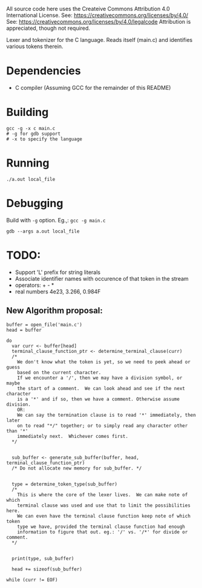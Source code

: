 All source code here uses the Createive Commons Attribution 4.0 International License.
See: https://creativecommons.org/licenses/by/4.0/
See: https://creativecommons.org/licenses/by/4.0/legalcode
Attribution is appreciated, though not required.

Lexer and tokenizer for the C language.
Reads itself (main.c) and identifies various tokens therein.

# Dependencies
- C compiler (Assuming GCC for the remainder of this README)

# Building
```
gcc -g -x c main.c
# -g for gdb support
# -x to specify the language
```

# Running
```
./a.out local_file
```

# Debugging
Build with `-g` option.  Eg.,: `gcc -g main.c`

```
gdb --args a.out local_file
```

# TODO:
- Support 'L' prefix for string literals
- Associate identifier names with occurence of that token in the stream
- operators: + - *
- real numbers 4e23, 3.266, 0.984F

## New Algorithm proposal:

    buffer = open_file('main.c')
    head = buffer

    do
      var curr <- buffer[head]
      terminal_clause_function_ptr <- determine_terminal_clause(curr)
      /*
        We don't know what the token is yet, so we need to peek ahead or guess
        based on the current character.
        If we encounter a '/', then we may have a division symbol, or maybe
        the start of a comment.  We can look ahead and see if the next character
        is a '*' and if so, then we have a comment. Otherwise assume division.
        OR:
        We can say the termination clause is to read '*' immediately, then later
        on to read "*/" together; or to simply read any character other than '*'
        immediately next.  Whichever comes first.
      */


      sub_buffer <- generate_sub_buffer(buffer, head, terminal_clause_function_ptr)
      /* Do not allocate new memory for sub_buffer. */


      type = determine_token_type(sub_buffer)
      /*
        This is where the core of the lexer lives.  We can make note of which
        terminal clause was used and use that to limit the possibilities here.
        We can even have the terminal clause function keep note of which token
        type we have, provided the terminal clause function had enough
        information to figure that out. eg.: '/' vs. '/*' for divide or comment.
      */


      print(type, sub_buffer)

      head += sizeof(sub_buffer)

    while (curr != EOF)